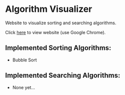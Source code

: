 # Algorithm Visualizer
Website to visualize sorting and searching algorithms.

Click [here](https://li-jonathan.github.io/algorithm-visualizer/) to view website (use Google Chrome).

## Implemented Sorting Algorithms:
- Bubble Sort

## Implemented Searching Algorithms:
- None yet...
